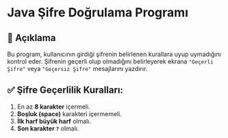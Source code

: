 # Java Şifre Doğrulama Programı

## 📖 Açıklama
Bu program, kullanıcının girdiği şifrenin belirlenen kurallara uyup uymadığını kontrol eder. Şifrenin geçerli olup olmadığını belirleyerek ekrana `"Geçerli Şifre"` veya `"Geçersiz Şifre"` mesajlarını yazdırır.

## ✅ Şifre Geçerlilik Kuralları:
1. En az **8 karakter** içermeli.
2. **Boşluk (space)** karakteri içermemeli.
3. **İlk harf büyük harf** olmalı.
4. **Son karakter `?`** olmalı.
